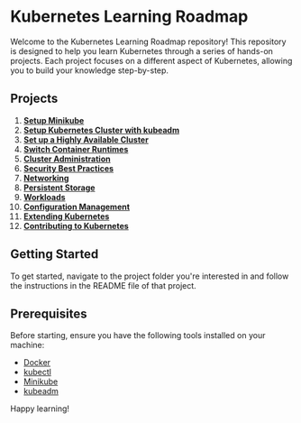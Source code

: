 # Kubernetes Learning Roadmap

Welcome to the Kubernetes Learning Roadmap repository! This repository is designed to help you learn Kubernetes through a series of hands-on projects. Each project focuses on a different aspect of Kubernetes, allowing you to build your knowledge step-by-step.

## Projects

1. **[Setup Minikube](Project01/README.md)**
2. **[Setup Kubernetes Cluster with kubeadm](Project02/README.md)**
3. **[Set up a Highly Available Cluster](Project03/README.md)**
4. **[Switch Container Runtimes](Project04/README.md)**
5. **[Cluster Administration](Project05/README.md)**
6. **[Security Best Practices](Project06/README.md)**
7. **[Networking](Project07/README.md)**
8. **[Persistent Storage](Project08/README.md)**
9. **[Workloads](Project09/README.md)**
10. **[Configuration Management](Project10/README.md)**
11. **[Extending Kubernetes](Project11/README.md)**
12. **[Contributing to Kubernetes](Project12/README.md)**

## Getting Started

To get started, navigate to the project folder you're interested in and follow the instructions in the README file of that project.

## Prerequisites

Before starting, ensure you have the following tools installed on your machine:

- [Docker](https://www.docker.com/get-started)
- [kubectl](https://kubernetes.io/docs/tasks/tools/)
- [Minikube](https://minikube.sigs.k8s.io/docs/start/)
- [kubeadm](https://kubernetes.io/docs/setup/production-environment/tools/kubeadm/install-kubeadm/)

Happy learning!
